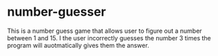 # number-guesser
This is a number guess game that allows user to figure out a number between 1 and 15. I the user incorrectly guesses the number 3 times the program will auotmatically gives them the answer.   
